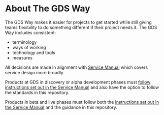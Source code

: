 # About The GDS Way

The GDS Way makes it easier for projects to get started while still giving teams flexibility to do something different if their project needs it. The GDS Way includes consistent:

* terminology
* ways of working
* technology and tools
* measures

All decisions are made in alignment with [Service Manual](https://www.gov.uk/service-manual) which covers service design more broadly.

Products at GDS in discovery or alpha development phases must [follow instructions set out in the Service Manual](https://www.gov.uk/service-manual/agile-delivery) and also have the option to follow the standards in this repository.

Products in beta and live phases must follow both the [instructions set out in the Service Manual](https://www.gov.uk/service-manual/agile-delivery) and the guidance in this repository.
